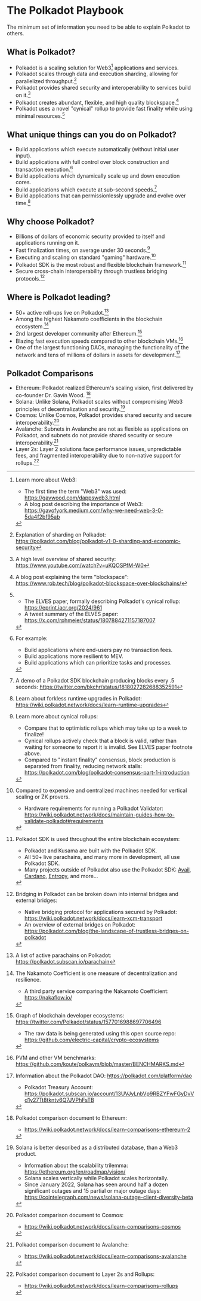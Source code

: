 # The Polkadot Playbook

The minimum set of information you need to be able to explain Polkadot to others.

## What is Polkadot?

- Polkadot is a scaling solution for Web3[^1] applications and services.
- Polkadot scales through data and execution sharding, allowing for parallelized throughput.[^2]
- Polkadot provides shared security and interoperability to services build on it.[^3]
- Polkadot creates abundant, flexible, and high quality blockspace.[^4]
- Polkadot uses a novel "cynical" rollup to provide fast finality while using minimal resources.[^5]

## What unique things can you do on Polkadot?

- Build applications which execute automatically (without initial user input).
- Build applications with full control over block construction and transaction execution.[^20]
- Build applications which dynamically scale up and down execution cores.
- Build applications which execute at sub-second speeds.[^21]
- Build applications that can permissionlessly upgrade and evolve over time.[^22]

## Why choose Polkadot?

- Billions of dollars of economic security provided to itself and applications running on it.
- Fast finalization times, on average under 30 seconds.[^31]
- Executing and scaling on standard "gaming" hardware.[^32]
- Polkadot SDK is the most robust and flexible blockchain framework.[^34]
- Secure cross-chain interoperability through trustless bridging protocols.[^35]

## Where is Polkadot leading?

- 50+ active roll-ups live on Polkadot.[^40]
- Among the highest Nakamoto coefficients in the blockchain ecosystem.[^41]
- 2nd largest developer community after Ethereum.[^42]
- Blazing fast execution speeds compared to other blockchain VMs.[^43]
- One of the largest functioning DAOs, managing the functionality of the network and tens of millions of dollars in assets for development.[^44]

## Polkadot Comparisons

- Ethereum: Polkadot realized Ethereum's scaling vision, first delivered by co-founder Dr. Gavin Wood. [^51]
- Solana: Unlike Solana, Polkadot scales without compromising Web3 principles of decentralization and security.[^52]
- Cosmos: Unlike Cosmos, Polkadot provides shared security and secure interoperability.[^53]
- Avalanche: Subnets in Avalanche are not as flexible as applications on Polkadot, and subnets do not provide shared security or secure interoperability.[^54]
- Layer 2s: Layer 2 solutions face performance issues, unpredictable fees, and fragmented interoperability due to non-native support for rollups.[^55]

[^1]: Learn more about Web3:
	- The first time the term "Web3" was used: https://gavwood.com/dappsweb3.html
	- A blog post describing the importance of Web3: https://gavofyork.medium.com/why-we-need-web-3-0-5da4f2bf95ab

[^2]: Explanation of sharding on Polkadot: https://polkadot.com/blog/polkadot-v1-0-sharding-and-economic-security

[^3]: A high level overview of shared security: https://www.youtube.com/watch?v=uKQOSPfM-W0

[^4]: A blog post explaining the term "blockspace": https://www.rob.tech/blog/polkadot-blockspace-over-blockchains/

[^5]:
	- The ELVES paper, formally describing Polkadot's cynical rollup: https://eprint.iacr.org/2024/961
	- A tweet summary of the ELVES paper: https://x.com/rphmeier/status/1807884271157187007

[^20]: For example:
	- Build applications where end-users pay no transaction fees.
	- Build applications more resilient to MEV.
	- Build applications which can prioritize tasks and processes.

[^21]: A demo of a Polkadot SDK blockchain producing blocks every .5 seconds: https://twitter.com/bkchr/status/1818027282688352591

[^22]: Learn about forkless runtime upgrades in Polkadot: https://wiki.polkadot.network/docs/learn-runtime-upgrades

[^31]: Learn more about cynical rollups:
	- Compare that to optimistic rollups which may take up to a week to finalize!
	- Cynical rollups actively check that a block is valid, rather than waiting for someone to report it is invalid. See ELVES paper footnote above.
	- Compared to "instant finality" consensus, block production is separated from finality, reducing network stalls: https://polkadot.com/blog/polkadot-consensus-part-1-introduction

[^32]: Compared to expensive and centralized machines needed for vertical scaling or ZK provers.
	- Hardware requirements for running a Polkadot Validator: https://wiki.polkadot.network/docs/maintain-guides-how-to-validate-polkadot#requirements

[^34]: Polkadot SDK is used throughout the entire blockchain ecosystem:
	- Polkadot and Kusama are built with the Polkadot SDK.
	- All 50+ live parachains, and many more in development, all use Polkadot SDK.
	- Many projects outside of Polkadot also use the Polkadot SDK: [Avail](https://www.availproject.org/), [Cardano](https://midnight.network/), [Entropy](https://entropy.xyz/), and more...

[^35]: Bridging in Polkadot can be broken down into internal bridges and external bridges:
	- Native bridging protocol for applications secured by Polkadot: https://wiki.polkadot.network/docs/learn-xcm-transport
	- An overview of external bridges on Polkadot: https://polkadot.com/blog/the-landscape-of-trustless-bridges-on-polkadot

[^40]: A list of active parachains on Polkadot: https://polkadot.subscan.io/parachain

[^41]: The Nakamoto Coefficient is one measure of decentralization and resilience.
	- A third party service comparing the Nakamoto Coefficient: https://nakaflow.io/

[^42]: Graph of blockchain developer ecosystems: https://twitter.com/Polkadot/status/1577016988697706496
	- The raw data is being generated using this open source repo: https://github.com/electric-capital/crypto-ecosystems

[^43]: PVM and other VM benchmarks: https://github.com/koute/polkavm/blob/master/BENCHMARKS.md

[^44]: Information about the Polkadot DAO: https://polkadot.com/platform/dao
	- Polkadot Treasury Account: https://polkadot.subscan.io/account/13UVJyLnbVp9RBZYFwFGyDvVd1y27Tt8tkntv6Q7JVPhFsTB

[^51]: Polkadot comparison document to Ethereum:
	- https://wiki.polkadot.network/docs/learn-comparisons-ethereum-2

[^52]: Solana is better described as a distributed database, than a Web3 product.
	- Information about the scalability trilemma: https://ethereum.org/en/roadmap/vision/
	- Solana scales vertically while Polkadot scales horizontally.
	- Since January 2022, Solana has seen around half a dozen significant outages and 15 partial or major outage days: https://cointelegraph.com/news/solana-outage-client-diversity-beta

[^53]: Polkadot comparison document to Cosmos:
	- https://wiki.polkadot.network/docs/learn-comparisons-cosmos

[^54]: Polkadot comparison document to Avalanche:
	- https://wiki.polkadot.network/docs/learn-comparisons-avalanche

[^55]: Polkadot comparison document to Layer 2s and Rollups:
	- https://wiki.polkadot.network/docs/learn-comparisons-rollups
